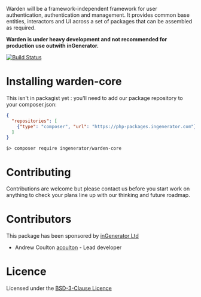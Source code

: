 Warden will be a framework-independent framework for user authentication, authentication
and management. It provides common base entities, interactors and UI across a set of packages
that can be assembled as required.

**Warden is under heavy development and not recommended for production use outwith inGenerator.**

[![Build Status](https://travis-ci.org/ingenerator/warden-core.svg?branch=0.3.x)](https://travis-ci.org/ingenerator/warden-core)


# Installing warden-core

This isn't in packagist yet : you'll need to add our package repository to your composer.json:

```json
{
  "repositories": [
    {"type": "composer", "url": "https://php-packages.ingenerator.com"}
  ]
}
```

`$> composer require ingenerator/warden-core`

# Contributing

Contributions are welcome but please contact us before you start work on anything to check your
plans line up with our thinking and future roadmap. 

# Contributors

This package has been sponsored by [inGenerator Ltd](http://www.ingenerator.com)

* Andrew Coulton [acoulton](https://github.com/acoulton) - Lead developer

# Licence

Licensed under the [BSD-3-Clause Licence](LICENSE)
